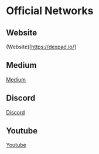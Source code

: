 # Official Networks

## **Website**

(Website)[https://dexpad.io/]

## Medium

[Medium](https://bruce-dexpad.medium.com/)

## Discord

[Discord](https://discord.gg/wRDtahJe)

## Youtube

[Youtube](https://www.youtube.com/channel/UCAuo1f6k9iCzWnsh9Ag7wQw)



